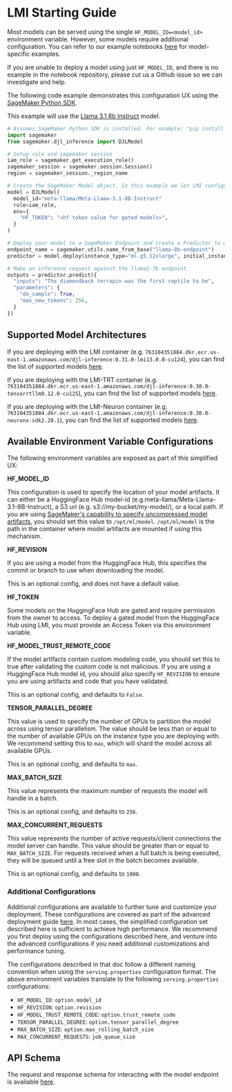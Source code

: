 # LMI Starting Guide

Most models can be served using the single `HF_MODEL_ID=<model_id>` environment variable.
However, some models require additional configuration.
You can refer to our example notebooks [here](https://github.com/deepjavalibrary/djl-demo/tree/master/aws/sagemaker/large-model-inference/sample-llm) for model-specific examples.

If you are unable to deploy a model using just `HF_MODEL_ID`, and there is no example in the notebook repository, please cut us a Github issue so we can investigate and help.

The following code example demonstrates this configuration UX using the [SageMaker Python SDK](https://github.com/aws/sagemaker-python-sdk).

This example will use the [Llama 3.1 8b Instruct](https://huggingface.co/meta-llama/Llama-3.1-8B-Instruct) model. 

```python
# Assumes SageMaker Python SDK is installed. For example: "pip install sagemaker"
import sagemaker
from sagemaker.djl_inference import DJLModel 

# Setup role and sagemaker session
iam_role = sagemaker.get_execution_role() 
sagemaker_session = sagemaker.session.Session()
region = sagemaker_session._region_name

# Create the SageMaker Model object. In this example we let LMI configure the deployment settings based on the model architecture  
model = DJLModel(
  model_id="meta-llama/Meta-Llama-3.1-8B-Instruct"
  role=iam_role,
  env={
    "HF_TOKEN": "<hf token value for gated models>",
  }
)

# Deploy your model to a SageMaker Endpoint and create a Predictor to make inference requests
endpoint_name = sagemaker.utils.name_from_base("llama-8b-endpoint")
predictor = model.deploy(instance_type="ml.g5.12xlarge", initial_instance_count=1, endpoint_name=endpoint_name)

# Make an inference request against the llama2-7b endpoint
outputs = predictor.predict({
  "inputs": "The diamondback terrapin was the first reptile to be",
  "parameters": {
    "do_sample": True,
    "max_new_tokens": 256,
  }
})
```

## Supported Model Architectures

If you are deploying with the LMI container (e.g. `763104351884.dkr.ecr.us-east-1.amazonaws.com/djl-inference:0.31.0-lmi13.0.0-cu124`), you can find the list of supported models [here](lmi-dist_user_guide.md#supported-model-architectures).

If you are deploying with the LMI-TRT container (e.g. `763104351884.dkr.ecr.us-east-1.amazonaws.com/djl-inference:0.30.0-tensorrtllm0.12.0-cu125`), you can find the list of supported models [here](trt_llm_user_guide.md#supported-model-architectures).

If you are deploying with the LMI-Neuron container (e.g. `763104351884.dkr.ecr.us-east-1.amazonaws.com/djl-inference:0.30.0-neuronx-sdk2.20.1`), you can find the list of supported models [here](tnx_user_guide.md#supported-model-architecture).

## Available Environment Variable Configurations

The following environment variables are exposed as part of this simplified UX:

**HF_MODEL_ID**

This configuration is used to specify the location of your model artifacts.
It can either be a HuggingFace Hub model-id (e.g.meta-llama/Meta-Llama-3.1-8B-Instruct), a S3 uri (e.g. s3://my-bucket/my-model/), or a local path.
If you are using [SageMaker's capability to specify uncompressed model artifacts](https://docs.aws.amazon.com/sagemaker/latest/dg/large-model-inference-uncompressed.html), you should set this value to `/opt/ml/model`.
`/opt/ml/model` is the path in the container where model artifacts are mounted if using this mechanism.

**HF_REVISION**

If you are using a model from the HuggingFace Hub, this specifies the commit or branch to use when downloading the model.

This is an optional config, and does not have a default value. 

**HF_TOKEN**

Some models on the HuggingFace Hub are gated and require permission from the owner to access.
To deploy a gated model from the HuggingFace Hub using LMI, you must provide an Access Token via this environment variable.

**HF_MODEL_TRUST_REMOTE_CODE**

If the model artifacts contain custom modeling code, you should set this to true after validating the custom code is not malicious.
If you are using a HuggingFace Hub model id, you should also specify `HF_REVISION` to ensure you are using artifacts and code that you have validated.

This is an optional config, and defaults to `False`.

**TENSOR_PARALLEL_DEGREE**

This value is used to specify the number of GPUs to partition the model across using tensor parallelism.
The value should be less than or equal to the number of available GPUs on the instance type you are deploying with.
We recommend setting this to `max`, which will shard the model across all available GPUs.

This is an optional config, and defaults to `max`.

**MAX_BATCH_SIZE**

This value represents the maximum number of requests the model will handle in a batch.

This is an optional config, and defaults to `256`.

**MAX_CONCURRENT_REQUESTS**

This value represents the number of active requests/client connections the model server can handle.
This value should be greater than or equal to `MAX_BATCH_SIZE`. 
For requests received when a full batch is being executed, they will be queued until a free slot in the batch becomes available.

This is an optional config, and defaults to `1000`.

### Additional Configurations

Additional configurations are available to further tune and customize your deployment.
These configurations are covered as part of the advanced deployment guide [here](../deployment_guide/configurations.md).
In most cases, the simplified configuration set described here is sufficient to achieve high performance.
We recommend you first deploy using the configurations described here, and venture into the advanced configurations if you need additional customizations and performance tuning.

The configurations described in that doc follow a different naming convention when using the `serving.properties` configuration format.
The above environment variables translate to the following `serving.properties` configurations:

* `HF_MODEL_ID`: `option.model_id`
* `HF_REVISION`: `option.revision`
* `HF_MODEL_TRUST_REMOTE_CODE`: `option.trust_remote_code`
* `TENSOR_PARALLEL_DEGREE`: `option.tensor_parallel_degree`
* `MAX_BATCH_SIZE`: `option.max_rolling_batch_size`
* `MAX_CONCURRENT_REQUESTS`: `job_queue_size`

## API Schema

The request and response schema for interacting with the model endpoint is available [here](lmi_input_output_schema.md).
